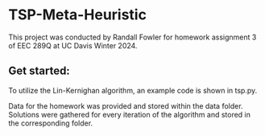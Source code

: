 # TSP-Meta-Heuristic
This project was conducted by Randall Fowler for homework assignment 3 of EEC 289Q at UC Davis Winter 2024.

## Get started:
To utilize the Lin-Kernighan algorithm, an example code is shown in tsp.py.

Data for the homework was provided and stored within the data folder. Solutions were gathered for every iteration of the algorithm and stored in the corresponding folder.
